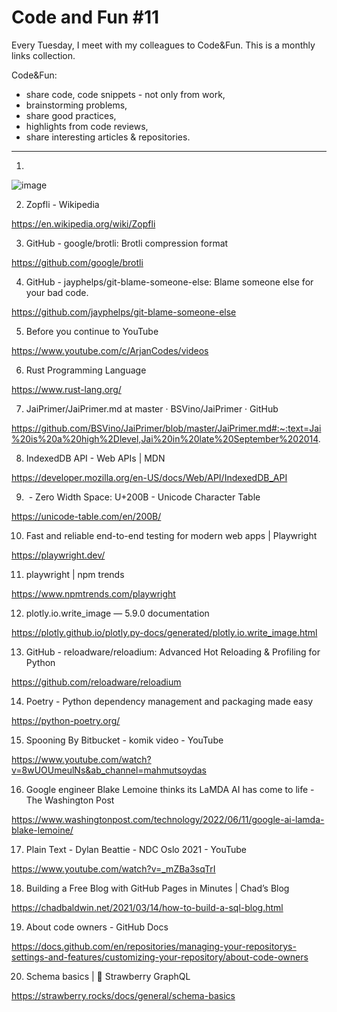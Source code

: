 # Code and Fun \#11

Every Tuesday, I meet with my colleagues to Code&Fun. This is a monthly links collection. 

Code&Fun:

* share code, code snippets - not only from work,
* brainstorming problems,
* share good practices,
* highlights from code reviews,
* share interesting articles & repositories.

---

1.  

 ![image](https://user-images.githubusercontent.com/13277748/182000398-fde06a1e-fae6-41c5-9708-052717d308e5.jpeg) 

2. Zopfli - Wikipedia 

 https://en.wikipedia.org/wiki/Zopfli 

3. GitHub - google/brotli: Brotli compression format 

 https://github.com/google/brotli 

4. GitHub - jayphelps/git-blame-someone-else: Blame someone else for your bad code. 

 https://github.com/jayphelps/git-blame-someone-else 

5. Before you continue to YouTube 

 https://www.youtube.com/c/ArjanCodes/videos 

6. Rust Programming Language 

 https://www.rust-lang.org/ 

7. JaiPrimer/JaiPrimer.md at master · BSVino/JaiPrimer · GitHub 

 https://github.com/BSVino/JaiPrimer/blob/master/JaiPrimer.md#:~:text=Jai%20is%20a%20high%2Dlevel,Jai%20in%20late%20September%202014. 

8. IndexedDB API - Web APIs | MDN 

 https://developer.mozilla.org/en-US/docs/Web/API/IndexedDB_API 

9. ​ - Zero Width Space: U+200B - Unicode Character Table 

 https://unicode-table.com/en/200B/ 

10. Fast and reliable end-to-end testing for modern web apps | Playwright 

 https://playwright.dev/ 

11. playwright | npm trends 

 https://www.npmtrends.com/playwright 

12. plotly.io.write_image — 5.9.0 documentation 

 https://plotly.github.io/plotly.py-docs/generated/plotly.io.write_image.html 

13. GitHub - reloadware/reloadium: Advanced Hot Reloading & Profiling for Python 

 https://github.com/reloadware/reloadium 

14. Poetry - Python dependency management and packaging made easy 

 https://python-poetry.org/ 

15. Spooning By Bitbucket - komik video - YouTube 

 https://www.youtube.com/watch?v=8wUOUmeulNs&ab_channel=mahmutsoydas 

16. Google engineer Blake Lemoine thinks its LaMDA AI has come to life - The Washington Post 

 https://www.washingtonpost.com/technology/2022/06/11/google-ai-lamda-blake-lemoine/ 

17. Plain Text - Dylan Beattie - NDC Oslo 2021 - YouTube 

 https://www.youtube.com/watch?v=_mZBa3sqTrI 

18. Building a Free Blog with GitHub Pages in Minutes | Chad’s Blog 

 https://chadbaldwin.net/2021/03/14/how-to-build-a-sql-blog.html 

19. About code owners - GitHub Docs 

 https://docs.github.com/en/repositories/managing-your-repositorys-settings-and-features/customizing-your-repository/about-code-owners 

20. Schema basics | 🍓 Strawberry GraphQL 

 https://strawberry.rocks/docs/general/schema-basics 

